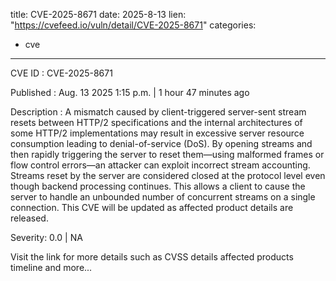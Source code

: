  
title: CVE-2025-8671
date: 2025-8-13
lien: "https://cvefeed.io/vuln/detail/CVE-2025-8671"
categories:
  - cve
---

CVE ID : CVE-2025-8671

Published :  Aug. 13
2025
1:15 p.m. | 1 hour
47 minutes ago

Description : A mismatch caused by client-triggered server-sent stream resets between HTTP/2 specifications and the internal architectures of some HTTP/2 implementations may result in excessive server resource consumption leading to denial-of-service (DoS).  By opening streams and then rapidly triggering the server to reset them—using malformed frames or flow control errors—an attacker can exploit incorrect stream accounting. Streams reset by the server are considered closed at the protocol level
even though backend processing continues. This allows a client to cause the server to handle an unbounded number of concurrent streams on a single connection. This CVE will be updated as affected product details are released.

Severity: 0.0 | NA

Visit the link for more details
such as CVSS details
affected products
timeline
and more...
